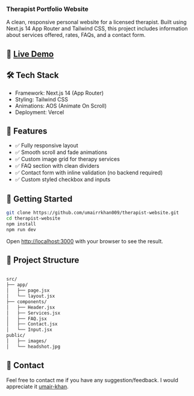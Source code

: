 ### Therapist Portfolio Website

A clean, responsive personal website for a licensed therapist. Built using Next.js 14 App Router and Tailwind CSS, this project includes information about services offered, rates, FAQs, and a contact form.

## 🔗 [Live Demo](https://therapist-website-live.vercel.app)

## 🛠️ Tech Stack

- Framework: Next.js 14 (App Router)
- Styling: Tailwind CSS
- Animations: AOS (Animate On Scroll)
- Deployment: Vercel

## 📁 Features

- ✅ Fully responsive layout
- ✅ Smooth scroll and fade animations
- ✅ Custom image grid for therapy services
- ✅ FAQ section with clean dividers
- ✅ Contact form with inline validation (no backend required)
- ✅ Custom styled checkbox and inputs

## 🚀 Getting Started

```bash
git clone https://github.com/umairrkhan009/therapist-website.git
cd therapist-website
npm install
npm run dev
```

Open [http://localhost:3000](http://localhost:3000) with your browser to see the result.

## 🧩 Project Structure

```bash

src/
├── app/
│   ├── page.jsx
│   └── layout.jsx
├── components/
│   ├── Header.jsx
│   ├── Services.jsx
│   ├── FAQ.jsx
│   ├── Contact.jsx
│   └── Input.jsx
public/
│   ├── images/
│   └── headshot.jpg

```

## 📨 Contact

Feel free to contact me if you have any suggestion/feedback. I would appreciate it [umair-khan](mailto:umairrkhan009@gmail.com).
